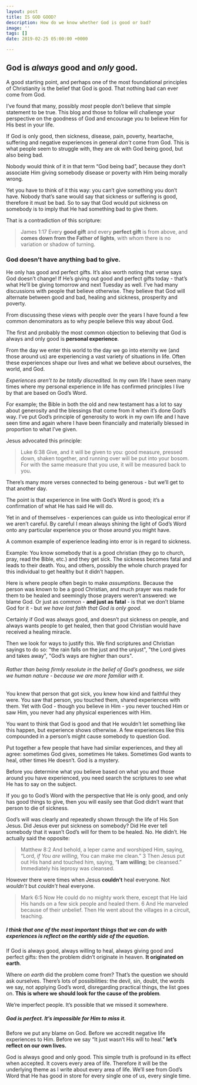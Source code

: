 ```yaml
---
layout: post
title: IS GOD GOOD?
description: How do we know whether God is good or bad?
image: ''
tags: []
date: 2019-02-25 05:00:00 +0000

---
```

## God is _always_ good and _only_ good. 

A good starting point, and perhaps one of the most foundational principles of Christianity is the belief that God is good. That nothing bad can ever come from God.

I’ve found that many, possibly _most_ people don’t believe that simple statement to be true. This blog and those to follow will challenge your perspective on the goodness of God and encourage you to believe Him for His best in your life.

If God is only good, then sickness, disease, pain, poverty, heartache, suffering and negative experiences in general _don't_ come from God. This is what people seem to struggle with, they are ok with God being good, but also being bad.

Nobody would think of it in that term “God being bad”, because they don’t associate Him giving somebody disease or poverty with Him being morally wrong. 

Yet you have to think of it this way: you can’t give something you don’t have. Nobody that’s sane would say that sickness or suffering is good, therefore it must be bad. So to say that God would put sickness on somebody is to imply that He had something bad to give them.

That is a contradiction of this scripture:

> James 1:17 Every **good gift** and every **perfect gift** is from above, and **comes down from the Father of lights**, with whom there is no variation or shadow of turning.

### God doesn’t have anything bad to give. 

He only has good and perfect gifts. It’s also worth noting that verse says God doesn’t change! If He’s giving out good and perfect gifts today - that’s what He’ll be giving tomorrow and next Tuesday as well. I’ve had many discussions with people that believe otherwise. They believe that God will alternate between good and bad, healing and sickness, prosperity and poverty.

From discussing these views with people over the years I have found a few common denominators as to why people believe this way about God.

The first and probably the most common objection to believing that God is always and only good is **personal experience**.

From the day we enter this world to the day we go into eternity we (and those around us) are experiencing a vast variety of situations in life. Often these experiences shape our lives and what we believe about ourselves, the world, and God.

_Experiences aren’t to be totally discredited._ In my own life I have seen many times where my personal experience in life has confirmed principles I live by that are based on God’s Word.

For example; the Bible in both the old and new testament has a lot to say about generosity and the blessings that come from it when it’s done God’s way. I’ve put God’s principle of generosity to work in my own life and I have seen time and again where I have been financially and materially blessed in proportion to what I’ve given.

Jesus advocated this principle:

> Luke 6:38 Give, and it will be given to you: good measure, pressed down, shaken together, and running over will be put into your bosom. For with the same measure that you use, it will be measured back to you.

There’s many more verses connected to being generous - but we’ll get to that another day.

The point is that experience in line with God’s Word is good; it’s a confirmation of what He has said He will do.

Yet in and of themselves - experiences can guide us into theological error if we aren’t careful. By careful I mean always shining the light of God’s Word onto any particular experience you or those around you might have.

A common example of experience leading into error is in regard to sickness.

Example: You know somebody that is a good christian (they go to church, pray, read the Bible, etc.) and they get sick. The sickness becomes fatal and leads to their death. You, and others, possibly the whole church prayed for this individual to get healthy but it didn’t happen.

Here is where people often begin to make _assumptions_. Because the person was known to be a good Christian, and much prayer was made for them to be healed and seemingly those prayers weren’t answered: we blame God. Or just as common - **and just as fatal** - is that we don’t blame God for it - but _we have lost faith that God is only good._

Certainly if God was always good, and doesn’t put sickness on people, and always wants people to get healed, then that good Christian would have received a healing miracle.

Then we look for ways to justify this. We find scriptures and Christian sayings to do so: "the rain falls on the just and the unjust", "the Lord gives and takes away", "God’s ways are higher than ours".

###### Rather than being firmly resolute in the belief of God’s goodness, _we side we human nature_ - because we are more familiar with it. 

You knew that person that got sick, you knew how kind and faithful they were. You saw that person, you touched them, shared experiences with them. Yet with God - though you believe in Him - you never touched Him or saw Him, you never had any physical experiences with Him.

You want to think that God is good and that He wouldn’t let something like this happen, but experience shows otherwise. A few experiences like this compounded in a person’s might cause somebody to question God.

Put together a few people that have had similar experiences, and they all agree: sometimes God gives, sometimes He takes. Sometimes God wants to heal, other times He doesn’t. God is a mystery.

Before you determine what you believe based on what you and those around you have experienced, you need search the scriptures to see what He has to say on the subject.

If you go to God’s Word with the perspective that He is only good, and only has good things to give, then you will easily see that God didn’t want that person to die of sickness.

God’s will was clearly and repeatedly shown through the life of His Son Jesus. Did Jesus ever put sickness on somebody? Did He ever tell somebody that it wasn’t God’s will for them to be healed. No. He didn’t. He actually said the opposite:

> Matthew 8:2 And behold, a leper came and worshiped Him, saying, “Lord, _if You are willing_, You can make me clean.” 3 Then Jesus put out His hand and touched him, saying, “**I am willing**; be cleansed.” Immediately his leprosy was cleansed.

However there were times when Jesus **couldn’t** heal everyone. Not _wouldn’t_ but _couldn’t_ heal everyone.

> Mark 6:5 Now He could do no mighty work there, except that He laid His hands on a few sick people and healed them. 6 And He marveled because of their unbelief. Then He went about the villages in a circuit, teaching.

##### I think that one of the most important things that we can do with experiences is reflect on the earthly side of the equation. 

If God is always good, always willing to heal, always giving good and perfect gifts: then the problem didn’t originate in heaven. **It originated on earth**.

Where _on earth_ did the problem come from? That’s the question we should ask ourselves. There’s lots of possibilities: the devil, sin, doubt, the words we say, not applying God’s word, disregarding practical things, the list goes on. **This is where we should look for the cause of the problem**_._

We’re imperfect people. It’s possible that we missed it somewhere.

##### God is perfect. It’s impossible for Him to miss it.

Before we put any blame on God. Before we accredit negative life experiences to Him. Before we say “It just wasn’t His will to heal.” **let’s reflect on our own lives.**

God is always good and only good. This simple truth is profound in its effect when accepted. It covers every area of life. Therefore it will be the underlying theme as I write about every area of life. We’ll see from God’s Word that He has good in store for every single one of us, every single time.